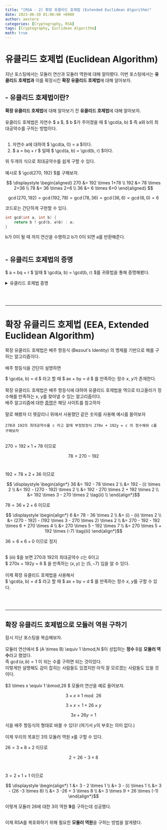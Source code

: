 ```yaml
---
title: "[RSA - 2] 확장 유클리드 호제법 (Extended Euclidean Algorithm)"
date: 2023-06-20 01:06:00 +0900
author: aestera
categories: [Cryptography, RSA]
tags: [Cryptography, Euclidean Algorithm]
math: true
---
```


# 유클리드 호제법 (Euclidean Algorithm)

지난 포스팅에서는 모듈러 연산과 모듈러 역원에 대해 알아봤다. 이번 포스팅에서는 **유클리드 호제법과** 이를 확장시킨 **확장 유클리드 호제법**에 대해 알아보자.

## - 유클리드 호제법이란?

**확장 유클리드 호제법**에 대해 알아보기 전 **유클리드 호제법**에 대해 알아보자.
<br><br>
유클리드 호제법은 자연수 $ a $, $ b $가 주어졌을 때 $ \gcd(a, b) $
즉 a와 b의 최대공약수를 구하는 방법이다. 
<br><br>
1. 자연수 a에 대하여 $ \gcd(a, 0) = a $이다. 
2. $ a = bq + r $ 일때 $ \gcd(a, b) = \gcd(b, r) $이다. 

위 두개의 식으로 최대공약수를 쉽게 구할 수 있다.
<br><br>
예시로 $ \gcd(270, 192) $를 구해보자.
<br>

$$  \displaystyle \begin{aligned} 270 &= 192 \times 1+78 \\ 
                                   192 &= 78 \times 2+36 \\ 
					               78  &= 36 \times 2+6 \\ 
								   36  &= 6 \times 6+0 
\end{aligned} $$

$$ \gcd(270, 192) = \gcd(192, 78) = \gcd(78, 36) = \gcd(36, 6) = \gcd(6, 0) = 6 $$

코드로는 간단하게 구현할 수 있다.

```c
int gcd(int a, int b) {
	return b ? gcd(b, a%b) : a;
}
```
b가 0이 될 때 까지 연산을 수행하고 b가 0이 되면 a를 반환해준다.
<br><br>

## - 유클리드 호제법의 증명

$ a = bq + r $ 일때 $ \gcd(a, b) = \gcd(b, r) $를 귀류법을 통해 증명해봤다.

<details>
<summary>유클리드 호제법 증명</summary>

<!-- summary 아래 한칸 공백 두어야함 -->
<br>
$ A = Ga $, 
$ B = Gb $<br>
($a$, $b$는 서로소)
<br><br>
$ A = Bq + R $<br>
$ R = A - Bq = Ga - Gbq = G(a - bq) $<br>
<br>
$a$와 $b$가 서로 서로소이면 $A$와 $B$의 최대공약수는 $G$<br> 
$\gcd(A, B) = \gcd(B, R)$
을 증명하기 위해서는 $b$와 $a - bq$가 서로소임을 증명해야 한다.
<br><br>
귀류법 (결론 부정 → 모순)<br>
$b = mk$<br>
$a - bq = mk'$<br><br>
$a = bq + mk'$<br>
$a = mkq + mk'$<br>
$a = m(kq + k')$<br><br>

i) $m \ne 1$<br>
$a$ 와 $b$는 1이상의 공약수를 가지게 되어 $a$와 $b$는 서로소라는 전제가 모순된다.
<br><br>
ii) $m = 1$<br>
$b = k$<br>
$a - bq = k'$<br>
따라서 $b$와 $a - bq$가 서로소가 된다.<br>
→ $b$와 $a - bq$가 서로소가 아니라는 귀류법의 전제에 모순<br>
$$ \gcd(A, B) = \gcd(B, R) = G $$

</details>

<br><br>

****

# 확장 유클리드 호제법 (EEA, Extended Euclidean Algorithm)

확장 유클리드 호제법은 베주 항등식 (Bezout's Identity) 의 명제를 기반으로 해를 구하는 알고리즘이다. <br><br>
배주 항등식을 간단히 설명하면<br>

$ \gcd(a, b) = d $ 라고 할 때 $ ax + by = d $ 를 만족하는 정수 $x$, $y$가 존재한다.
<br><br>
확장 유클리드 호제법은 배주 항등식에 대하여 유클리드 호제법을 역으로 타고올라가 정수해를 만족하는 x, y를 찾아낼 수 있는 알고리즘이다.
<br>
배주 알고리즘에 대한 [증명](https://baeharam.github.io/posts/algorithm/extended-euclidean/)은 해당 사이트를 참고하자
<br><br>
말로 해봤자 더 헷갈리니 위에서 사용했던 같은 숫자를 사용해 예시를 들어보자
<br><br>
```270과 192의 최대공약수를 c 라고 할때 부정방정식 270x + 192y = c 의 정수해와 c를 구해보자 ```
<br><br>

$270 = 192 \times 1 + 78$ 이므로<br>

$$78 = 270 - 192 \tag{i}$$
<br>

$192 = 78 \times 2 + 36$ 이므로<br>

$$ \displaystyle \begin{align*} 36 &= 192 - 78 \times 2 \\ 
                                   &= 192 - (i) \times 2 \\
                                   &= 192 - (270 - 192) \times 2 \\
                                   &= 192 - 270 \times 2 + 192 \times 2 \\
								   &= 192 \times 3 - 270 \times 2 \tag{ii} \\
\end{align*}$$

$78 = 36 \times 2 + 6$ 이므로<br>

$$ \displaystyle \begin{align*} 6 &= 78 - 36 \times 2 \\
                                  &= (i) - (ii) \times 2 \\
								  &= (270 - 192) - (192 \times 3 - 270 \times 2) \times 2 \\
								  &= 270 - 192 - 192 \times 6 + 270 \times 4 \\
								  &= 270 \times 5 - 192 \times 7 \\
								  &= 270 \times 5 + 192 \times (-7) \tag{iii}
\end{align*}$$


$36 = 6 \times 6 + 0$ 이므로 정지
<br><br>

$ (iii) $을 보면  $270$과 $192$의 최대공약수 $c$는 $6$이고 <br>
$ 270x + 192y = 6 $ 을 만족하는 $(x, y)$ 는 $(5, -7)$ 임을 알 수 있다. 
<br><br>
이제 확장 유클리드 호제법을 사용해서<br>
$ \gcd(a, b) = d $ 라고 할 때 $ ax + by = d $ 를 만족하는 정수 $x$, $y$를 구할 수 있다.

<br><br>

****

## 확장 유클리드 호제법으로 모듈러 역원 구하기

잠시 지난 포스팅을 복습해보자.<br><br>
모듈러 연산에서 $ (A \times B) \equiv 1 \bmod\,N  $이 성립하는 **정수** B를 **모듈러 역수**라고 했었다.<br>
즉 $\gcd(a,b) = 1$ 이 되는 수를 구하면 되는 것이었다.<br>
이렇게만 설명해도 감이 잡히는 사람들도 있겠지만 아직 잘 모르겠는 사람들도 있을 것이다.<br><br> 
$3 \times x \equiv 1 \bmod\,26 $ 모듈러 연산을 예로 들어보자.

$$ 3 \times x \equiv 1 \bmod\,26 $$

$$ 3 \times x = 1 + 26 \times y $$

$$ 3x + 26y = 1 $$

식을 배주 항등식의 형태로 바꿀 수 있다! (여기서 $y$의 부호는 의미 없다.)<br><br>
이제 우리의 목표인 3의 모듈러 역원 $x$를 구할 수 있다.

$26 = 3 \times 8 + 2$ 이므로<br>

$$2 = 26 - 3 \times 8 \tag{i}$$
<br>

$3 = 2 \times 1 + 1$ 이므로<br>

$$ \displaystyle \begin{align*} 1 &= 3 - 2 \times 1 \\ 
                                  &= 3 - (i) \times 1 \\
								  &= 3 - (26 -3 \times 8) \\
								  &= 3 -26 + 3 \times 8 \\
								  &= 3 \times 9 + 26 \times (-1)
\end{align*}$$

이렇게 모듈러 26에 대한 3의 역원 **9**를 구하는데 성공했다.
<br><br>

이제 RSA를 복호화하기 위해 필요한 **모듈러 역원**을 구하는 방법을 알게됐다.
